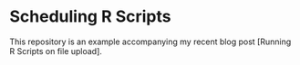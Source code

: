 # Scheduling R Scripts

This repository is an example accompanying my recent blog post [Running R Scripts on file upload]. 

